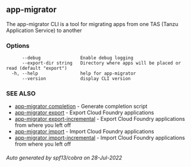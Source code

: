 ## app-migrator

The app-migrator CLI is a tool for migrating apps from one TAS (Tanzu Application Service) to another

### Options

```
      --debug               Enable debug logging
      --export-dir string   Directory where apps will be placed or read (default "export")
  -h, --help                help for app-migrator
      --version             display CLI version
```

### SEE ALSO

* [app-migrator completion](app-migrator_completion.md)	 - Generate completion script
* [app-migrator export](app-migrator_export.md)	 - Export Cloud Foundry applications
* [app-migrator export-incremental](app-migrator_export-incremental.md)	 - Export Cloud Foundry applications from where you left off
* [app-migrator import](app-migrator_import.md)	 - Import Cloud Foundry applications
* [app-migrator import-incremental](app-migrator_import-incremental.md)	 - Import Cloud Foundry applications from where you left off

###### Auto generated by spf13/cobra on 28-Jul-2022
